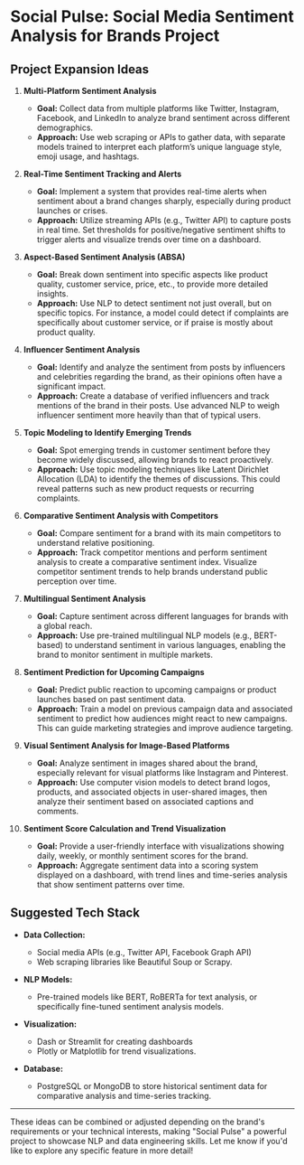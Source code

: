 # Social Pulse: Social Media Sentiment Analysis for Brands Project

## Project Expansion Ideas

1. **Multi-Platform Sentiment Analysis**
   - **Goal:** Collect data from multiple platforms like Twitter, Instagram, Facebook, and LinkedIn to analyze brand sentiment across different demographics.
   - **Approach:** Use web scraping or APIs to gather data, with separate models trained to interpret each platform’s unique language style, emoji usage, and hashtags.

2. **Real-Time Sentiment Tracking and Alerts**
   - **Goal:** Implement a system that provides real-time alerts when sentiment about a brand changes sharply, especially during product launches or crises.
   - **Approach:** Utilize streaming APIs (e.g., Twitter API) to capture posts in real time. Set thresholds for positive/negative sentiment shifts to trigger alerts and visualize trends over time on a dashboard.

3. **Aspect-Based Sentiment Analysis (ABSA)**
   - **Goal:** Break down sentiment into specific aspects like product quality, customer service, price, etc., to provide more detailed insights.
   - **Approach:** Use NLP to detect sentiment not just overall, but on specific topics. For instance, a model could detect if complaints are specifically about customer service, or if praise is mostly about product quality.

4. **Influencer Sentiment Analysis**
   - **Goal:** Identify and analyze the sentiment from posts by influencers and celebrities regarding the brand, as their opinions often have a significant impact.
   - **Approach:** Create a database of verified influencers and track mentions of the brand in their posts. Use advanced NLP to weigh influencer sentiment more heavily than that of typical users.

5. **Topic Modeling to Identify Emerging Trends**
   - **Goal:** Spot emerging trends in customer sentiment before they become widely discussed, allowing brands to react proactively.
   - **Approach:** Use topic modeling techniques like Latent Dirichlet Allocation (LDA) to identify the themes of discussions. This could reveal patterns such as new product requests or recurring complaints.

6. **Comparative Sentiment Analysis with Competitors**
   - **Goal:** Compare sentiment for a brand with its main competitors to understand relative positioning.
   - **Approach:** Track competitor mentions and perform sentiment analysis to create a comparative sentiment index. Visualize competitor sentiment trends to help brands understand public perception over time.

7. **Multilingual Sentiment Analysis**
   - **Goal:** Capture sentiment across different languages for brands with a global reach.
   - **Approach:** Use pre-trained multilingual NLP models (e.g., BERT-based) to understand sentiment in various languages, enabling the brand to monitor sentiment in multiple markets.

8. **Sentiment Prediction for Upcoming Campaigns**
   - **Goal:** Predict public reaction to upcoming campaigns or product launches based on past sentiment data.
   - **Approach:** Train a model on previous campaign data and associated sentiment to predict how audiences might react to new campaigns. This can guide marketing strategies and improve audience targeting.

9. **Visual Sentiment Analysis for Image-Based Platforms**
   - **Goal:** Analyze sentiment in images shared about the brand, especially relevant for visual platforms like Instagram and Pinterest.
   - **Approach:** Use computer vision models to detect brand logos, products, and associated objects in user-shared images, then analyze their sentiment based on associated captions and comments.

10. **Sentiment Score Calculation and Trend Visualization**
    - **Goal:** Provide a user-friendly interface with visualizations showing daily, weekly, or monthly sentiment scores for the brand.
    - **Approach:** Aggregate sentiment data into a scoring system displayed on a dashboard, with trend lines and time-series analysis that show sentiment patterns over time.

## Suggested Tech Stack

- **Data Collection:** 
  - Social media APIs (e.g., Twitter API, Facebook Graph API) 
  - Web scraping libraries like Beautiful Soup or Scrapy.

- **NLP Models:** 
  - Pre-trained models like BERT, RoBERTa for text analysis, or specifically fine-tuned sentiment analysis models.

- **Visualization:** 
  - Dash or Streamlit for creating dashboards 
  - Plotly or Matplotlib for trend visualizations.

- **Database:** 
  - PostgreSQL or MongoDB to store historical sentiment data for comparative analysis and time-series tracking.

---

These ideas can be combined or adjusted depending on the brand's requirements or your technical interests, making "Social Pulse" a powerful project to showcase NLP and data engineering skills. Let me know if you'd like to explore any specific feature in more detail!

